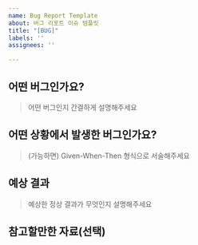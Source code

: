 ```yaml
---
name: Bug Report Template
about: 버그 리포트 이슈 템플릿
title: "[BUG]"
labels: ''
assignees: ''

---
```


## 어떤 버그인가요?

> 어떤 버그인지 간결하게 설명해주세요

## 어떤 상황에서 발생한 버그인가요?

> (가능하면) Given-When-Then 형식으로 서술해주세요

## 예상 결과

> 예상한 정상 결과가 무엇인지 설명해주세요

> 

## 참고할만한 자료(선택)
